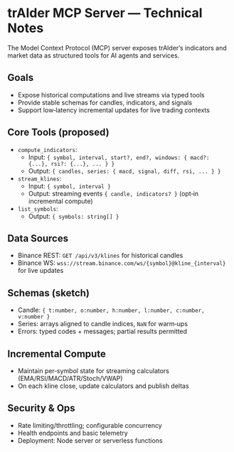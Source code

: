 # trAIder MCP Server — Technical Notes

The Model Context Protocol (MCP) server exposes trAIder’s indicators and market data as structured tools for AI agents and services.

## Goals
- Expose historical computations and live streams via typed tools
- Provide stable schemas for candles, indicators, and signals
- Support low‑latency incremental updates for live trading contexts

## Core Tools (proposed)
- `compute_indicators`:
  - Input: `{ symbol, interval, start?, end?, windows: { macd?: {...}, rsi?: {...}, ... } }`
  - Output: `{ candles, series: { macd, signal, diff, rsi, ... } }`
- `stream_klines`:
  - Input: `{ symbol, interval }`
  - Output: streaming events `{ candle, indicators? }` (opt‑in incremental compute)
- `list_symbols`:
  - Output: `{ symbols: string[] }`

## Data Sources
- Binance REST: `GET /api/v3/klines` for historical candles
- Binance WS: `wss://stream.binance.com/ws/{symbol}@kline_{interval}` for live updates

## Schemas (sketch)
- Candle: `{ t:number, o:number, h:number, l:number, c:number, v:number }`
- Series: arrays aligned to candle indices, `NaN` for warm‑ups
- Errors: typed codes + messages; partial results permitted

## Incremental Compute
- Maintain per‑symbol state for streaming calculators (EMA/RSI/MACD/ATR/Stoch/VWAP)
- On each kline close, update calculators and publish deltas

## Security & Ops
- Rate limiting/throttling; configurable concurrency
- Health endpoints and basic telemetry
- Deployment: Node server or serverless functions

